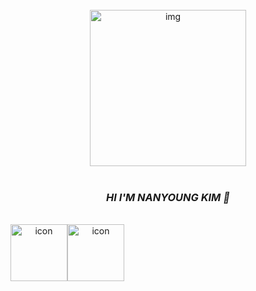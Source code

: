 <div align="center">
  <br>
  <img width="250"alt="img"src="https://github.com/Nyu0Kim/Nyu0Kim/assets/150310469/e6f1ef0f-ea46-494d-81af-684932dfa187" />

<br>
<br>
<h3><i>HI I'M NANYOUNG KIM 👋</i></h3>
<br>

  <div style="display: flex; align-items: flex-start;"><img src="https://techstack-generator.vercel.app/java-icon.svg" alt="icon" width="91" height="91" /><img src="https://techstack-generator.vercel.app/python-icon.svg" alt="icon" width="91" height="91" /></div>

<br>

</div>
